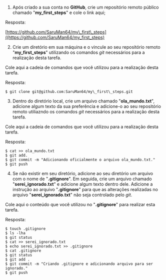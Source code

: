 1) Após criado a sua conta no **GitHub**, crie um repositório remoto 
público chamado "**my\_first\_steps**" e cole o link aqui;

Resposta:

[https://github.com/SaruMan64/my\_first\_steps]((https://github.com/SaruMan64/my_first_steps)

2) Crie um diretório em sua máquina e o vincule ao seu repositório remoto 
"**my\_first\_steps**" utilizando os comandos *git* necessários para a 
realização desta tarefa.

Cole aqui a cadeia de comandos que você utilizou para a realização desta tarefa.

Resposta:

```
$ git clone git@github.com:SaruMan64/my\_first\_steps.git
```

3) Dentro do diretório local, crie um arquivo chamado "**ola\_mundo.txt**", 
adicione algum texto da sua preferência e adicione-o ao seu repositório remoto 
utiliazndo os comandos *git* necessários para a realização desta tarefa.

Cole aqui a cadeia de comandos que você utilizou para a realização desta tarefa.

Resposta:

```
$ cat >> ola_mundo.txt
$ git add.
$ git commit -m "Adicionando oficialmente o arquivo ola_mundo.txt."
$ git push
```

4) Se não existir em seu diretório, adicione ao seu diretório um arquivo com o 
nome de "**.gitignore**". Em seguida, crie um arquivo chamado "**serei\_ignorado.txt**" 
e adicione algum texto dentro dele. Adicione a instrução ao arquivo "**.gitignore**" 
para que as alterações realizadas no arquivo "**serei\_ignorado.txt**" não seja controlado
pelo *git*.

Cole aqui o conteúdo que você utilizou no "**.gitignore**" para realizar esta tarefa.

Resposta:

```
$ touch .gitignore
$ ls -lha
$ git status
$ cat >> serei_ignorado.txt
$ echo serei_ignorado.txt >> .gitignore
$ cat .gitignore
$ git status
$ git add .
$ git commit -m "Criando .gitignore e adicionando arquivo para ser ignorado."
$ git push
```